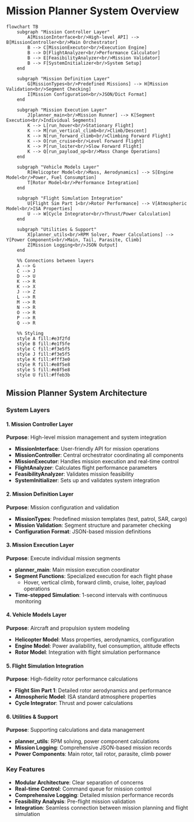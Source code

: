 # Mission Planner System Overview

```mermaid
flowchart TB
    subgraph "Mission Controller Layer"
        A[MissionInterface<br/>High-level API] --> B[MissionController<br/>Main Orchestrator]
        B --> C[MissionExecutor<br/>Execution Engine]
        B --> D[FlightAnalyzer<br/>Performance Calculator]
        B --> E[FeasibilityAnalyzer<br/>Mission Validator]
        B --> F[SystemInitializer<br/>System Setup]
    end
    
    subgraph "Mission Definition Layer"
        G[MissionTypes<br/>Predefined Missions] --> H[Mission Validation<br/>Segment Checking]
        I[Mission Configuration<br/>JSON/Dict Format]
    end
    
    subgraph "Mission Execution Layer"
        J[planner_main<br/>Mission Runner] --> K[Segment Execution<br/>Individual Segments]
        K --> L[run_hover<br/>Stationary Flight]
        K --> M[run_vertical_climb<br/>Climb/Descent]
        K --> N[run_forward_climb<br/>Climbing Forward Flight]
        K --> O[run_cruise<br/>Level Forward Flight]
        K --> P[run_loiter<br/>Slow Forward Flight]
        K --> Q[run_payload_op<br/>Mass Change Operations]
    end
    
    subgraph "Vehicle Models Layer"
        R[Helicopter Model<br/>Mass, Aerodynamics] --> S[Engine Model<br/>Power, Fuel Consumption]
        T[Rotor Model<br/>Performance Integration]
    end
    
    subgraph "Flight Simulation Integration"
        U[Flight Sim Part 1<br/>Rotor Performance] --> V[Atmospheric Model<br/>ISA Properties]
        U --> W[Cycle Integrator<br/>Thrust/Power Calculation]
    end
    
    subgraph "Utilities & Support"
        X[planner_utils<br/>RPM Solver, Power Calculations] --> Y[Power Components<br/>Main, Tail, Parasite, Climb]
        Z[Mission Logging<br/>JSON Output]
    end
    
    %% Connections between layers
    A --> G
    C --> J
    D --> U
    K --> R
    K --> X
    J --> Z
    L --> R
    M --> R
    N --> R
    O --> R
    P --> R
    Q --> R
    
    %% Styling
    style A fill:#e3f2fd
    style B fill:#e1f5fe
    style C fill:#f3e5f5
    style J fill:#f3e5f5
    style K fill:#fff3e0
    style R fill:#e8f5e8
    style S fill:#e8f5e8
    style U fill:#ffeb3b
```

## Mission Planner System Architecture

### System Layers

#### 1. Mission Controller Layer
**Purpose**: High-level mission management and system integration
- **MissionInterface**: User-friendly API for mission operations
- **MissionController**: Central orchestrator coordinating all components
- **MissionExecutor**: Handles mission execution and real-time control
- **FlightAnalyzer**: Calculates flight performance parameters
- **FeasibilityAnalyzer**: Validates mission feasibility
- **SystemInitializer**: Sets up and validates system integration

#### 2. Mission Definition Layer
**Purpose**: Mission configuration and validation
- **MissionTypes**: Predefined mission templates (test, patrol, SAR, cargo)
- **Mission Validation**: Segment structure and parameter checking
- **Configuration Format**: JSON-based mission definitions

#### 3. Mission Execution Layer
**Purpose**: Execute individual mission segments
- **planner_main**: Main mission execution coordinator
- **Segment Functions**: Specialized execution for each flight phase
  - Hover, vertical climb, forward climb, cruise, loiter, payload operations
- **Time-stepped Simulation**: 1-second intervals with continuous monitoring

#### 4. Vehicle Models Layer
**Purpose**: Aircraft and propulsion system modeling
- **Helicopter Model**: Mass properties, aerodynamics, configuration
- **Engine Model**: Power availability, fuel consumption, altitude effects
- **Rotor Model**: Integration with flight simulation performance

#### 5. Flight Simulation Integration
**Purpose**: High-fidelity rotor performance calculations
- **Flight Sim Part 1**: Detailed rotor aerodynamics and performance
- **Atmospheric Model**: ISA standard atmosphere properties
- **Cycle Integrator**: Thrust and power calculations

#### 6. Utilities & Support
**Purpose**: Supporting calculations and data management
- **planner_utils**: RPM solving, power component calculations
- **Mission Logging**: Comprehensive JSON-based mission records
- **Power Components**: Main rotor, tail rotor, parasite, climb power

### Key Features
- **Modular Architecture**: Clear separation of concerns
- **Real-time Control**: Command queue for mission control
- **Comprehensive Logging**: Detailed mission performance records
- **Feasibility Analysis**: Pre-flight mission validation
- **Integration**: Seamless connection between mission planning and flight simulation